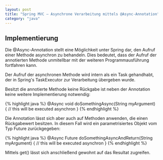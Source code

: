 ```yaml
---
layout: post
title: "Spring MVC – Asynchrone Verarbeitung mittels @Async-Annotation"
category: "java"
---
```




## Implementierung
Die @Async-Annotation stellt eine Möglichkeit unter Spring dar, den Aufruf einer Methode asynchron zu behandeln. Dies bedeutet, dass der Aufruf der annotierten Methode unmitellbar mit der weiteren Programmausführung fortfahren kann.

Der Aufruf der asynchronen Methode wird intern als ein Task gehandhabt, der in Spring's TaskExecutor zur Verarbeitung übergeben wurde.

Besitzt die annotierte Methode keine Rückgabe ist neben der Annotation keine weitere Implementierung notwendig:

{% highlight java %}
@Async
void doSomethingAsync(String myArgument) {
    // this will be executed asynchron
}
{% endhighlight %}

Die Annotation lässt sich aber auch auf Methoden anwenden, die einen Rückgabewert besitzen. In diesem Fall wird ein parametrisiertes Objekt vom Typ Future zurückgegeben:

{% highlight java %}
@Async
Future<String> doSomethingAsyncAndReturn(String myArgument) {
    // this will be executed asynchron
}
{% endhighlight %}

Mittels get() lässt sich anschließend gewohnt auf das Resultat zugreifen.